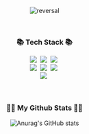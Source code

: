 <div>
<div align="center">
  
![reversal](https://capsule-render.vercel.app/api?type=rect&text=sbk930123&fontAlign=30&fontSize=30&desc=Welcome%20To%20My%20Github%20Profile&descAlign=60&descAlignY=50&theme=radical)
</div>
<br>

<h3 align="center">📚 Tech Stack 📚</h3>
<p align="center">
  <img src="https://img.shields.io/badge/HTML5-E34F26?style=flat-square&logo=HTML5&logoColor=white"/></a>&nbsp
  <img src="https://img.shields.io/badge/CSS3-1572B6?style=flat-square&logo=CSS3&logoColor=white"/></a>&nbsp 
  <img src="https://img.shields.io/badge/JAVASCRIPT-F7DF1E?style=flat-square&logo=javascript&logoColor=black"/></a>&nbsp 
  <br>
  <img src="https://img.shields.io/badge/REACT-61DAFB?style=flat-square&logo=react&logoColor=black"/></a>&nbsp 
  <img src="https://img.shields.io/badge/NODE.JS-339933?style=flat-square&logo=nodedotjs&logoColor=white"/></a>&nbsp 
  <img src="https://img.shields.io/badge/EXPRESS-000000?style=flat-square&logo=express&logoColor=white"/></a>&nbsp 
  <br>
  <img src="https://img.shields.io/badge/VUE.JS-4FC08D?style=flat-square&logo=vuedotjs&logoColor=black"/></a>&nbsp 
</p>

<br>
<h3 align="center">👩‍💻 My Github Stats 👩‍💻</h3>
<div align="center">

![Anurag's GitHub stats](https://github-readme-stats.vercel.app/api?username=sbk930123&show_icons=true&theme=radical)
</div>
